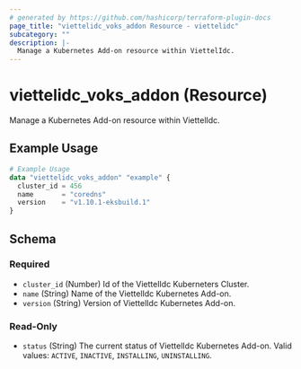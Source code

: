 ```yaml
---
# generated by https://github.com/hashicorp/terraform-plugin-docs
page_title: "viettelidc_voks_addon Resource - viettelidc"
subcategory: ""
description: |-
  Manage a Kubernetes Add-on resource within ViettelIdc.
---
```


# viettelidc_voks_addon (Resource)

Manage a Kubernetes Add-on resource within ViettelIdc.

## Example Usage

```terraform
# Example Usage
data "viettelidc_voks_addon" "example" {
  cluster_id = 456
  name       = "coredns"
  version    = "v1.10.1-eksbuild.1"
}
```

<!-- schema generated by tfplugindocs -->
## Schema

### Required

- `cluster_id` (Number) Id of the ViettelIdc Kuberneters Cluster.
- `name` (String) Name of the ViettelIdc Kubernetes Add-on.
- `version` (String) Version of ViettelIdc Kubernetes Add-on.

### Read-Only

- `status` (String) The current status of ViettelIdc Kubernetes Add-on. Valid values: `ACTIVE`, `INACTIVE`, `INSTALLING`, `UNINSTALLING`.
